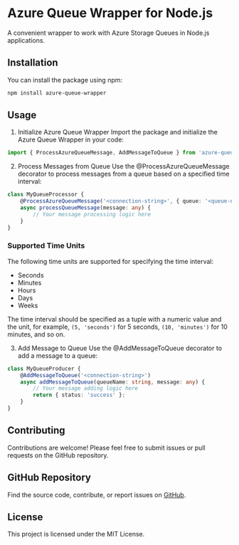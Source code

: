 # Azure Queue Wrapper for Node.js

A convenient wrapper to work with Azure Storage Queues in Node.js applications.

## Installation

You can install the package using npm:

```bash
npm install azure-queue-wrapper
```

## Usage

1. Initialize Azure Queue Wrapper
Import the package and initialize the Azure Queue Wrapper in your code:

```typescript
import { ProcessAzureQueueMessage, AddMessageToQueue } from 'azure-queue-wrapper';
```

2. Process Messages from Queue
Use the @ProcessAzureQueueMessage decorator to process messages from a queue based on a specified time interval:

```typescript
class MyQueueProcessor {
    @ProcessAzureQueueMessage('<connection-string>', { queue: '<queue-name>', retry: 3, timeInterval: [5, 'seconds'], deadLetterQueue: '<dead-letter-queue-name>', numberOfMessages: 1, isMessageEncoded: false, startupDelay: 60 }) // Replace with your connection string, queue name, retries count(default: 3), interval (default:5 seconds), deadLetterQueue name( default: <queue-name>-poison) , numberOfMessages(optional) default is 1, isMessageEncoded (optional) determines if messsage from queue will be encoded (default = false), startupDelay in seconds (optional) default is 60 seconds
    async processQueueMessage(message: any) {
        // Your message processing logic here
    }
}

```

### Supported Time Units

The following time units are supported for specifying the time interval:

- Seconds
- Minutes
- Hours
- Days
- Weeks

The time interval should be specified as a tuple with a numeric value and the unit, for example, `(5, 'seconds')` for 5 seconds, `(10, 'minutes')` for 10 minutes, and so on.

3. Add Message to Queue
Use the @AddMessageToQueue decorator to add a message to a queue:

```typescript
class MyQueueProducer {
    @AddMessageToQueue('<connection-string>')
    async addMessageToQueue(queueName: string, message: any) {
        // Your message adding logic here
        return { status: 'success' };
    }
}

```

## Contributing

Contributions are welcome! Please feel free to submit issues or pull requests on the GitHub repository.

## GitHub Repository

Find the source code, contribute, or report issues on [GitHub](https://github.com/the-arijit-ray/azure-queue-wrapper).


## License

This project is licensed under the MIT License.

